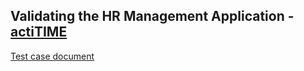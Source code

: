 ## Validating the HR Management Application - [actiTIME](https://demo.actitime.com/)

[Test case document](https://github.com/Isurika1998/actitime-test-automation-scripts/blob/main/Test%20cases.pdf)
